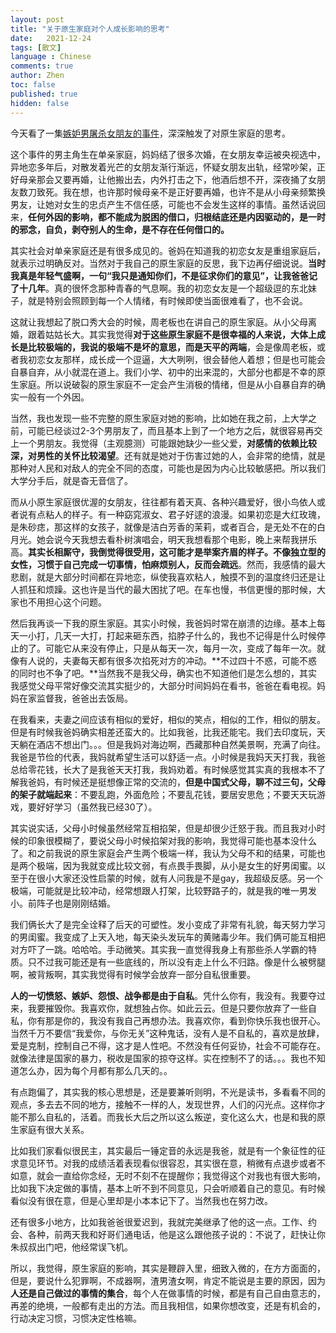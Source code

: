 ```yaml
---
layout: post
title: "关于原生家庭对个人成长影响的思考"
date:   2021-12-24
tags: [散文]
language : Chinese
comments: true
author: Zhen
toc: false
published: true
hidden: false
---
```

今天看了一集[嫉妒男屠杀女朋友的事件](https://www.youtube.com/watch?v=WkwV0bOtiJI)，深深触发了对原生家庭的思考。

这个事件的男主角生在单亲家庭，妈妈结了很多次婚，在女朋友幸运被央视选中，异地恋多年后，对散发着光芒的女朋友渐行渐远，怀疑女朋友出轨，经常吵架，正好母亲那会又要再婚，让他搬出去，内外打击之下，他酒后想不开，深夜捅了女朋友数刀致死。我在想，也许那时候母亲不是正好要再婚，也许不是从小母亲频繁换男友，让她对女生的忠贞产生不信任感，可能也不会发生这样的事情。虽然话说回来，**任何外因的影响，都不能成为脱困的借口，归根结底还是内因驱动的，是一时的邪念，自负，剥夺别人的生命，是不存在任何借口的。**

其实社会对单亲家庭还是有很多成见的。爸妈在知道我的初恋女友是重组家庭后，就表示过明确反对。当然对于我自己的原生家庭的反思，我下边再仔细说说。**当时我真是年轻气盛啊，一句“我只是通知你们，不是征求你们的意见”，让我爸爸记了十几年**。真的很怀念那种青春的气息啊。我的初恋女友是一个超级逗的东北妹子，就是特别会照顾到每一个人情绪，有时候即使当面很难看了，也不会说。

这就让我想起了脱口秀大会的时候，周老板也在讲自己的原生家庭。从小父母离婚，跟着姑姑长大。其实我觉得**对于这些原生家庭不是很幸福的人来说，大体上成长是比较极端的，我说的极端不是坏的意思，而是天平的两端**，会是像周老板，或者我初恋女友那样，成长成一个逗逼，大大咧咧，很会替他人着想；但是也可能会自暴自弃，从小就混在道上。我们小学、初中的出来混的，大部分也都是不幸的原生家庭。所以说破裂的原生家庭不一定会产生消极的情绪，但是从小自暴自弃的确实一般有一个外因。

当然，我也发现一些不完整的原生家庭对她的影响，比如她在我之前，上大学之前，可能已经谈过2-3个男朋友了，而且基本上到了一个地方之后，就很容易再交上一个男朋友。我觉得（主观臆测）可能跟她缺少一些父爱，**对感情的依赖比较深，对男性的关怀比较渴望**。还有就是她对于伤害过她的人，会非常的绝情，就是那种对人民和对敌人的完全不同的态度，可能也是因为内心比较敏感把。所以我们大学分手后，就是杳无音信了。

而从小原生家庭很优渥的女朋友，往往都有着天真、各种兴趣爱好，很小鸟依人或者说有点粘人的样子。有一种窈窕淑女、君子好逑的浪漫。如果初恋是大红玫瑰，是朱砂痣，那这样的女孩子，就像是洁白芳香的茉莉，或者百合，是无处不在的白月光。她会说今天我想去看朴树演唱会，明天我想看那个电影，晚上来帮我拼乐高。**其实长相厮守，我倒觉得很受用，这可能才是举案齐眉的样子。不像独立型的女性，习惯于自己完成一切事情，怕麻烦别人，反而会疏远**。然而，我感情的最大悲剧，就是大部分时间都在异地恋，纵使我喜欢粘人，触摸不到的温度终归还是让人抓狂和烦躁。这也许是当代的最大困扰了吧。在车也慢，书信更慢的那时候，大家也不用担心这个问题。

然后我再谈一下我的原生家庭。其实小时候，我爸妈时常在崩溃的边缘。基本上每天一小打，几天一大打，打起来砸东西，掐脖子什么的，我也不记得是什么时候停止的了。可能它从来没有停止，只是从每天一次，每月一次，变成了每年一次。就像有人说的，夫妻每天都有很多次掐死对方的冲动。**不过四十不惑，可能不惑的同时也不争了吧。**当然我不是我父母，确实也不知道他们是怎么想的，其实我感觉父母平常好像交流其实挺少的，大部分时间妈妈在看书，爸爸在看电视。妈妈在家监督我，爸爸出去饭局。

在我看来，夫妻之间应该有相似的爱好，相似的笑点，相似的工作，相似的朋友。但是有时候我爸妈确实相差还蛮大的。比如我爸，比我还能宅。我们去印度玩，天天躺在酒店不想出门。。。但是我妈对海边啊，西藏那种自然美景啊，充满了向往。我爸是节俭的代表，我妈就希望生活可以舒适一点。小时候是我妈天天打我，我爸总给零花钱，长大了是我爸天天打我，我妈劝着。有时候感觉其实真的我根本不了解我爸妈，有时候还是挺想像正常的交流的，**但是中国式父母，聊不过三句，父母的架子就端起来**：不要乱跑，外面危险；不要乱花钱，要居安思危；不要天天玩游戏，要好好学习（虽然我已经30了）。

其实说实话，父母小时候虽然经常互相掐架，但是却很少迁怒于我。而且我对小时候的印象很模糊了，要说父母小时候掐架对我的影响，我觉得可能也基本没什么了。和之前我说的原生家庭会产生两个极端一样，我认为父母不和的结果，可能也是两个极端，因为我就变成比较文弱，有点畏手畏脚，从小是女生的好男闺蜜。以至于在很小大家还没性启蒙的时候，就有人问我是不是gay，我超级反感。另一个极端，可能就是比较冲动，经常想跟人打架，比较野路子的，就是我的唯一男发小。前阵子也是刚刚结婚。

我们俩长大了是完全诠释了后天的可塑性。发小变成了非常有礼貌，每天努力学习的男闺蜜。我变成了上天入地，每天染头发玩车的黄赌毒少年。我们俩可能互相把对方吓了一跳。哈哈哈。手动微笑。其实我一直觉得我身上有那些杀人学霸的特质。只不过我可能还是有一些底线的，所以没有走上什么不归路。像是什么被劈腿啊，被背叛啊，其实我觉得有时候学会放弃一部分自私很重要。

**人的一切愤怒、嫉妒、怨恨、战争都是由于自私**。凭什么你有，我没有。我要夺过来，我要摧毁你。我喜欢你，就想独占你。如此云云。但是只要你放弃了一些自私，你有那是你的，我没有我自己再想办法。我喜欢你，看到你快乐我也很开心。当然千万不要信“我爱你，与你无关”这种鬼话，没有人是不自私的，喜欢是放肆，爱是克制，控制自己不得，这才是人性吧。不然没有任何妥协，社会不可能存在。就像法律是国家的暴力，税收是国家的掠夺这样。实在控制不了的话。。。我也不知道怎么办，因为每个月都有那么几天的。。

有点跑偏了，其实我的核心思想是，还是要兼听则明，不光是读书，多看看不同的观点，多去去不同的地方，接触不一样的人，发现世界，人们的闪光点。这样你才能不那么自私的，活着。而我长大后之所以这么叛逆，变化这么大，也是和我的原生家庭有很大关系。

比如我们家看似很民主，其实最后一锤定音的永远是我爸，就是有一个象征性的征求意见环节。对我的成绩活着表现看似很容忍，其实很在意，稍微有点退步或者不如意，就会一直给你念经，无时不刻不在提醒你；我觉得这个对我也有很大影响，比如我下决定做的事情，基本上听不到不同意见，只会听顺着自己的意见。有时候看似没有很在意，但是心里却是小本本记下了。当然我也在努力改。

还有很多小地方，比如我爸爸很爱迟到，我就完美继承了他的这一点。工作、约会、各种，前两天我和好哥们通电话，他是这么跟他孩子说的：不说了，赶快让你朱叔叔出门吧，他经常误飞机。

所以，我觉得，原生家庭的影响，其实是鞭辟入里，细致入微的，在方方面面的，但是，要说什么犯罪啊，不成器啊，渣男渣女啊，肯定不能说是主要的原因，因为**人还是自己做过的事情的集合**，每个人在做事情的时候，都是有自己自由意志的，再差的绝境，一般都有走出的方法。而且我相信，如果你想改变，还是有机会的，行动决定习惯，习惯决定性格嘛。
<!--stackedit_data:
eyJoaXN0b3J5IjpbLTM5NzE1MDYwLDE4NDk3ODY0MjNdfQ==
-->